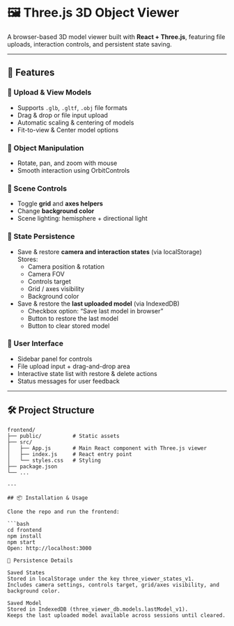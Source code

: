 # 🖼️ Three.js 3D Object Viewer

A browser-based 3D model viewer built with **React + Three.js**, featuring file uploads, interaction controls, and persistent state saving.  

---

## 🚀 Features

### 🔹 Upload & View Models
- Supports `.glb`, `.gltf`, `.obj` file formats
- Drag & drop or file input upload
- Automatic scaling & centering of models
- Fit-to-view & Center model options

### 🔹 Object Manipulation
- Rotate, pan, and zoom with mouse
- Smooth interaction using OrbitControls

### 🔹 Scene Controls
- Toggle **grid** and **axes helpers**
- Change **background color**
- Scene lighting: hemisphere + directional light

### 🔹 State Persistence
- Save & restore **camera and interaction states** (via localStorage)  
  Stores:
  - Camera position & rotation
  - Camera FOV
  - Controls target
  - Grid / axes visibility
  - Background color
- Save & restore the **last uploaded model** (via IndexedDB)  
  - Checkbox option: “Save last model in browser”  
  - Button to restore the last model  
  - Button to clear stored model  

### 🔹 User Interface
- Sidebar panel for controls
- File upload input + drag-and-drop area
- Interactive state list with restore & delete actions
- Status messages for user feedback

---

## 🛠️ Project Structure

```text
frontend/
├── public/          # Static assets
├── src/
│   ├── App.js       # Main React component with Three.js viewer
│   ├── index.js     # React entry point
│   └── styles.css   # Styling
├── package.json
└── ...

---

## 📦 Installation & Usage

Clone the repo and run the frontend:

```bash
cd frontend
npm install
npm start
Open: http://localhost:3000

💾 Persistence Details

Saved States
Stored in localStorage under the key three_viewer_states_v1.
Includes camera settings, controls target, grid/axes visibility, and background color.

Saved Model
Stored in IndexedDB (three_viewer_db.models.lastModel_v1).
Keeps the last uploaded model available across sessions until cleared.